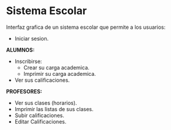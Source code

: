 # **Sistema Escolar**

Interfaz grafica de un sistema escolar que permite a los usuarios:

- Iniciar sesion.

**ALUMNOS:**
- Inscribirse:
  - Crear su carga academica.
  - Imprimir su carga academica.
- Ver sus calificaciones.

**PROFESORES:**
- Ver sus clases (horarios).
- Imprimir las listas de sus clases.
- Subir calificaciones.
- Editar Calificaciones.
